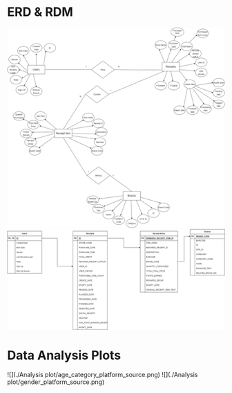 # ERD & RDM
![](./ERD.drawio.png)
![](./RDBM.drawio.png)


# Data Analysis Plots
![](./Analysis plot/age_category_platform_source.png)
![](./Analysis plot/gender_platform_source.png)
